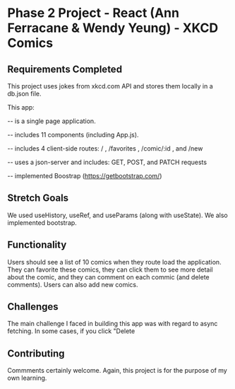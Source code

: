 # Phase 2 Project - React (Ann Ferracane & Wendy Yeung) - XKCD Comics

## Requirements Completed

This project uses jokes from xkcd.com API and stores them locally in a db.json file.

This app:

-- is a single page application.

-- includes 11 components (including App.js).

-- includes 4 client-side routes: / , /favorites , /comic/:id , and /new

-- uses a json-server and includes: GET, POST, and PATCH requests

-- implemented Boostrap (https://getbootstrap.com/)

## Stretch Goals

We used useHistory, useRef, and useParams (along with useState). We also implemented bootstrap. 


## Functionality

Users should see a list of 10 comics when they route load the application. They can favorite these comics, they can click them to see more detail about the comic, and they can comment on each commic (and delete comments). Users can also add new comics. 

## Challenges

The main challenge I faced in building this app was with regard to async fetching. In some cases, if you click "Delete 

## Contributing

Commments certainly welcome. Again, this project is for the purpose of my own learning.